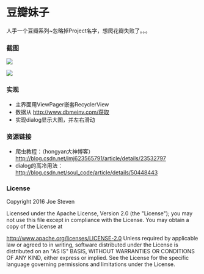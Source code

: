 # 豆瓣妹子
人手一个豆瓣系列~忽略掉Project名字，想爬花瓣失败了。。。
### 截图

![](http://upload-images.jianshu.io/upload_images/1473110-9ffd3f2dc5a90ae6.jpg?imageMogr2/auto-orient/strip%7CimageView2/2/w/480)

![](http://upload-images.jianshu.io/upload_images/1473110-caeb5bfc486fff5c.jpg?imageMogr2/auto-orient/strip%7CimageView2/2/w/480)
### 实现
+ 主界面用ViewPager嵌套RecyclerView
+ 数据从 http://www.dbmeinv.com/获取
+ 实现dialog显示大图，并左右滑动

### 资源链接
+ 爬虫教程：（hongyan大神博客）
http://blog.csdn.net/lmj623565791/article/details/23532797
+ dialog的高冷用法：
http://blog.csdn.net/soul_code/article/details/50448443

### License
Copyright 2016 Joe Steven

Licensed under the Apache License, Version 2.0 (the "License"); you may not use this file except in compliance with the License. You may obtain a copy of the License at

   http://www.apache.org/licenses/LICENSE-2.0
Unless required by applicable law or agreed to in writing, software distributed under the License is distributed on an "AS IS" BASIS, WITHOUT WARRANTIES OR CONDITIONS OF ANY KIND, either express or implied. See the License for the specific language governing permissions and limitations under the License.